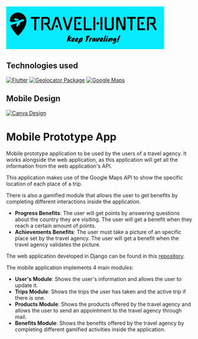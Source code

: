 ![LogoTravelHunter](./prototipo_movil_proyecto/assets/images/logo_principal.png)

## Technologies used

[![Flutter](https://img.shields.io/badge/Flutter-28B0EE?style=for-the-badge&logo=flutter&logoColor=0C4B33&labelColor=ffffff)](https://flutter.dev/)
[![Geolocator Package](https://img.shields.io/badge/Geolocator_Package-28B0EE?style=for-the-badge&logo=dropbox&logoColor=0C4B33&labelColor=ffffff)](https://pub.dev/packages/geolocator)
[![Google Maps](https://img.shields.io/badge/Google_Maps_API-EA4335?style=for-the-badge&logo=googlemaps&logoColor=0C4B33&labelColor=ffffff)](https://developers.google.com/maps/apis-by-platform?hl=es-419)

## Mobile Design

[![Canva Design](https://img.shields.io/badge/Mobile_Design-31648C?style=for-the-badge&logo=canva&logoColor=396EE3&labelColor=ffffff)](https://www.canva.com/design/DAFnPbtpbJI/KtkUCN3BwjVlGPyVV8af0A/view?utm_content=DAFnPbtpbJI&utm_campaign=designshare&utm_medium=link&utm_source=publishsharelink)

# Mobile Prototype App

Mobile prototype application to be used by the users of a travel agency. It works alongside the web application, as this application will get all the information from the web application's API.

This application makes use of the Google Maps API to show the specific location of each place of a trip.

There is also a gamified module that allows the user to get benefits by completing different interactions inside the application.
- __Progress Benefits__: The user will get points by answering questions about the country they are visiting. The user will get a benefit when they reach a certain amount of points.
- __Achievements Benefits__: The user must take a picture of an specific place set by the travel agency. The user will get a benefit when the travel agency validates the picture.

The web application developed in Django can be found in this [repository](https://github.com/ElyRiven/Prototipo-Web-Proyecto).

The mobile application implements 4 main modules:

- __User's Module__: Shows the user's information and allows the user to update it.
- __Trips Module__: Shows the trips the user has taken and the active trip if there is one.
- __Products Module__: Shows the products offered by the travel agency and allows the user to send an appointment to the travel agency through mail.
- __Benefits Module__: Shows the benefits offered by the travel agency by completing different gamified activities inside the application.